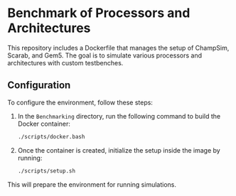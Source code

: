 # Benchmark of Processors and Architectures

This repository includes a Dockerfile that manages the setup of ChampSim, 
Scarab, and Gem5. The goal is to simulate various processors and architectures 
with custom testbenches.

## Configuration

To configure the environment, follow these steps:

1. In the `Benchmarking` directory, run the following command to build the 
Docker container:

    ```bash
    ./scripts/docker.bash
    ```

2. Once the container is created, initialize the setup inside the image by 
running:

    ```bash
    ./scripts/setup.sh
    ```

This will prepare the environment for running simulations.